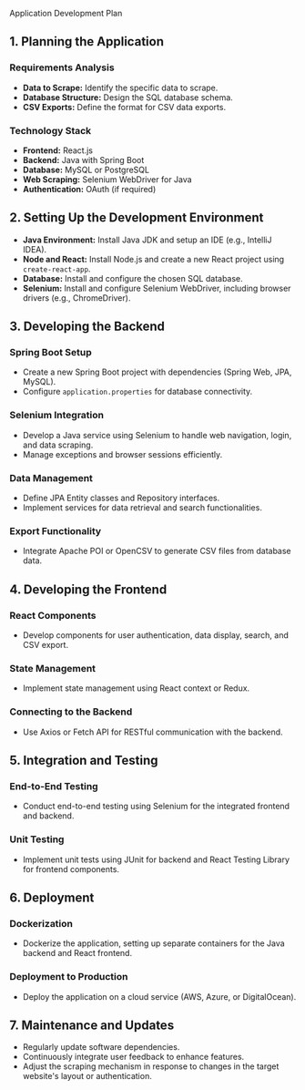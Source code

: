 Application Development Plan

## 1. Planning the Application

### Requirements Analysis
- **Data to Scrape:** Identify the specific data to scrape.
- **Database Structure:** Design the SQL database schema.
- **CSV Exports:** Define the format for CSV data exports.

### Technology Stack
- **Frontend:** React.js
- **Backend:** Java with Spring Boot
- **Database:** MySQL or PostgreSQL
- **Web Scraping:** Selenium WebDriver for Java
- **Authentication:** OAuth (if required)

## 2. Setting Up the Development Environment

- **Java Environment:** Install Java JDK and setup an IDE (e.g., IntelliJ IDEA).
- **Node and React:** Install Node.js and create a new React project using `create-react-app`.
- **Database:** Install and configure the chosen SQL database.
- **Selenium:** Install and configure Selenium WebDriver, including browser drivers (e.g., ChromeDriver).

## 3. Developing the Backend

### Spring Boot Setup
- Create a new Spring Boot project with dependencies (Spring Web, JPA, MySQL).
- Configure `application.properties` for database connectivity.

### Selenium Integration
- Develop a Java service using Selenium to handle web navigation, login, and data scraping.
- Manage exceptions and browser sessions efficiently.

### Data Management
- Define JPA Entity classes and Repository interfaces.
- Implement services for data retrieval and search functionalities.

### Export Functionality
- Integrate Apache POI or OpenCSV to generate CSV files from database data.

## 4. Developing the Frontend

### React Components
- Develop components for user authentication, data display, search, and CSV export.

### State Management
- Implement state management using React context or Redux.

### Connecting to the Backend
- Use Axios or Fetch API for RESTful communication with the backend.

## 5. Integration and Testing

### End-to-End Testing
- Conduct end-to-end testing using Selenium for the integrated frontend and backend.

### Unit Testing
- Implement unit tests using JUnit for backend and React Testing Library for frontend components.

## 6. Deployment

### Dockerization
- Dockerize the application, setting up separate containers for the Java backend and React frontend.

### Deployment to Production
- Deploy the application on a cloud service (AWS, Azure, or DigitalOcean).

## 7. Maintenance and Updates

- Regularly update software dependencies.
- Continuously integrate user feedback to enhance features.
- Adjust the scraping mechanism in response to changes in the target website's layout or authentication.


